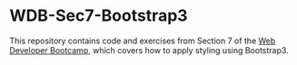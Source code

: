 # WDB-Sec7-Bootstrap3

This repository contains code and exercises from Section 7 of the [Web Developer Bootcamp](https://www.udemy.com/course/the-web-developer-bootcamp/), which covers how to apply styling using Bootstrap3. 